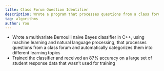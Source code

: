 ```yaml
---
title: Class Forum Question Identifier
description: Wrote a program that processes questions from a class forum and automatically categorizes them into different learning topics
tag: algorithms
author: You
---
```


- Wrote a multivariate Bernoulli naive Bayes classifier in C++, using machine learning and natural language processing,
that processes questions from a class forum and automatically categorizes them into different learning topics
- Trained the classifier and received an 87% accuracy on a large set of student response data that wasn’t used for training